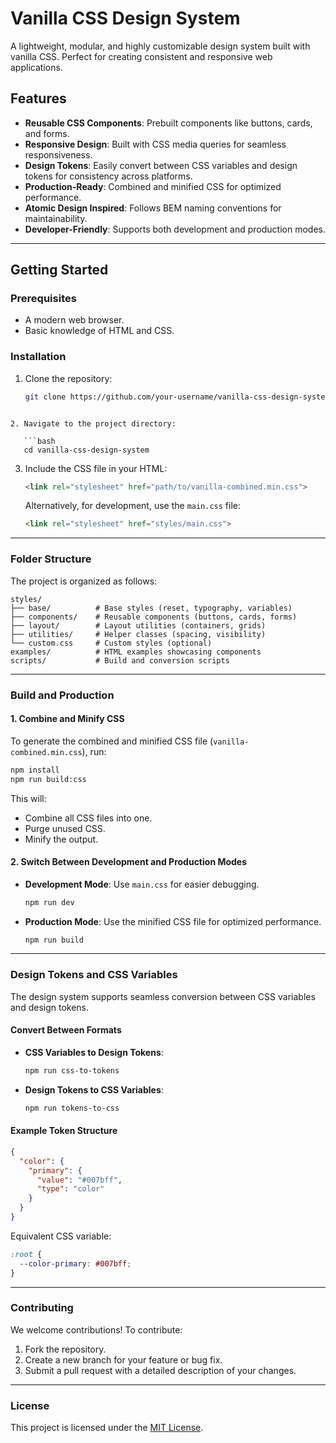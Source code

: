 # Vanilla CSS Design System

A lightweight, modular, and highly customizable design system built with vanilla CSS. Perfect for creating consistent and responsive web applications.

## Features

- **Reusable CSS Components**: Prebuilt components like buttons, cards, and forms.
- **Responsive Design**: Built with CSS media queries for seamless responsiveness.
- **Design Tokens**: Easily convert between CSS variables and design tokens for consistency across platforms.
- **Production-Ready**: Combined and minified CSS for optimized performance.
- **Atomic Design Inspired**: Follows BEM naming conventions for maintainability.
- **Developer-Friendly**: Supports both development and production modes.

---

## Getting Started

### Prerequisites

- A modern web browser.
- Basic knowledge of HTML and CSS.

### Installation

1. Clone the repository:

   ```bash
   git clone https://github.com/your-username/vanilla-css-design-system.git
```

2. Navigate to the project directory:

   ```bash
   cd vanilla-css-design-system
   ```

3. Include the CSS file in your HTML:

   ```html
   <link rel="stylesheet" href="path/to/vanilla-combined.min.css">
   ```

   Alternatively, for development, use the `main.css` file:

   ```html
   <link rel="stylesheet" href="styles/main.css">
   ```

---

### Folder Structure

The project is organized as follows:

```
styles/
├── base/          # Base styles (reset, typography, variables)
├── components/    # Reusable components (buttons, cards, forms)
├── layout/        # Layout utilities (containers, grids)
├── utilities/     # Helper classes (spacing, visibility)
└── custom.css     # Custom styles (optional)
examples/          # HTML examples showcasing components
scripts/           # Build and conversion scripts
```

---

### Build and Production

#### 1. Combine and Minify CSS

To generate the combined and minified CSS file (`vanilla-combined.min.css`), run:

```bash
npm install
npm run build:css
```

This will:
- Combine all CSS files into one.
- Purge unused CSS.
- Minify the output.

#### 2. Switch Between Development and Production Modes

- **Development Mode**: Use `main.css` for easier debugging.

  ```bash
  npm run dev
  ```

- **Production Mode**: Use the minified CSS file for optimized performance.

  ```bash
  npm run build
  ```

---

### Design Tokens and CSS Variables

The design system supports seamless conversion between CSS variables and design tokens.

#### Convert Between Formats

- **CSS Variables to Design Tokens**:

  ```bash
  npm run css-to-tokens
  ```

- **Design Tokens to CSS Variables**:

  ```bash
  npm run tokens-to-css
  ```

#### Example Token Structure

```json
{
  "color": {
    "primary": {
      "value": "#007bff",
      "type": "color"
    }
  }
}
```

Equivalent CSS variable:

```css
:root {
  --color-primary: #007bff;
}
```

---

### Contributing

We welcome contributions! To contribute:

1. Fork the repository.
2. Create a new branch for your feature or bug fix.
3. Submit a pull request with a detailed description of your changes.

---

### License

This project is licensed under the [MIT License](LICENSE).
